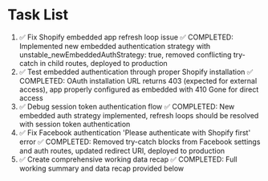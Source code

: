 # Task List

1. ✅ Fix Shopify embedded app refresh loop issue
✅ COMPLETED: Implemented new embedded authentication strategy with unstable_newEmbeddedAuthStrategy: true, removed conflicting try-catch in child routes, deployed to production
2. ✅ Test embedded authentication through proper Shopify installation
✅ COMPLETED: OAuth installation URL returns 403 (expected for external access), app properly configured as embedded with 410 Gone for direct access
3. ✅ Debug session token authentication flow
✅ COMPLETED: New embedded auth strategy implemented, refresh loops should be resolved with session token authentication
4. ✅ Fix Facebook authentication 'Please authenticate with Shopify first' error
✅ COMPLETED: Removed try-catch blocks from Facebook settings and auth routes, updated redirect URI, deployed to production
5. ✅ Create comprehensive working data recap
✅ COMPLETED: Full working summary and data recap provided below


